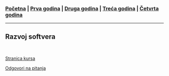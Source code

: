 ### [Početna](../README.md) | [Prva godina](../main_pages/prva.md) | [Druga godina](../main_pages/druga.md) | [Treća godina](../main_pages/treca.md) | [Četvrta godina](../main_pages/cetvrta.md)

---

## Razvoj softvera

<br>

[Stranica kursa](https://matf-bg-ac-rs.gitlab.io/course-rs/rs/)

[Odgovori na pitanja](https://drive.google.com/drive/u/0/folders/1Z61efvqS3gPbj4ARDIty0FY6JhHSrKU0)
